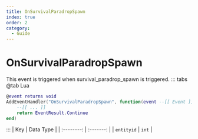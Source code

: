 ```yaml
---
title: OnSurvivalParadropSpawn
index: true
order: 2
category:
  - Guide
---
```


# OnSurvivalParadropSpawn
This event is triggered when survival_paradrop_spawn is triggered.
::: tabs
@tab Lua
```lua
@event returns void
AddEventHandler("OnSurvivalParadropSpawn", function(event --[[ Event ]])
    --[[ ... ]]
    return EventResult.Continue
end)
```

:::
|     Key    | Data Type |
| :--------: | :-------: |
| `entityid` |   `int`   |